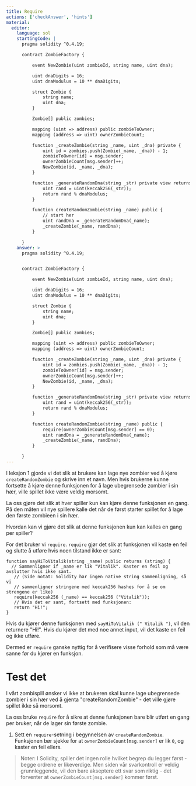 ```yaml
---
title: Require
actions: ['checkAnswer', 'hints']
material:
  editor:
    language: sol
    startingCode: |
      pragma solidity ^0.4.19;

      contract ZombieFactory {

          event NewZombie(uint zombieId, string name, uint dna);

          uint dnaDigits = 16;
          uint dnaModulus = 10 ** dnaDigits;

          struct Zombie {
              string name;
              uint dna;
          }

          Zombie[] public zombies;

          mapping (uint => address) public zombieToOwner;
          mapping (address => uint) ownerZombieCount;

          function _createZombie(string _name, uint _dna) private {
              uint id = zombies.push(Zombie(_name, _dna)) - 1;
              zombieToOwner[id] = msg.sender;
              ownerZombieCount[msg.sender]++;
              NewZombie(id, _name, _dna);
          }

          function _generateRandomDna(string _str) private view returns (uint) {
              uint rand = uint(keccak256(_str));
              return rand % dnaModulus;
          }

          function createRandomZombie(string _name) public {
              // start her
              uint randDna = _generateRandomDna(_name);
              _createZombie(_name, randDna);
          }

      }
    answer: >
      pragma solidity ^0.4.19;


      contract ZombieFactory {

          event NewZombie(uint zombieId, string name, uint dna);

          uint dnaDigits = 16;
          uint dnaModulus = 10 ** dnaDigits;

          struct Zombie {
              string name;
              uint dna;
          }

          Zombie[] public zombies;

          mapping (uint => address) public zombieToOwner;
          mapping (address => uint) ownerZombieCount;

          function _createZombie(string _name, uint _dna) private {
              uint id = zombies.push(Zombie(_name, _dna)) - 1;
              zombieToOwner[id] = msg.sender;
              ownerZombieCount[msg.sender]++;
              NewZombie(id, _name, _dna);
          }

          function _generateRandomDna(string _str) private view returns (uint) {
              uint rand = uint(keccak256(_str));
              return rand % dnaModulus;
          }

          function createRandomZombie(string _name) public {
              require(ownerZombieCount[msg.sender] == 0);
              uint randDna = _generateRandomDna(_name);
              _createZombie(_name, randDna);
          }

      }
---
```


I leksjon 1 gjorde vi det slik at brukere kan lage nye zombier ved å kjøre `createRandomZombie` og skrive inn et navn. Men hvis brukerne kunne fortsette å kjøre denne funksjonen for å lage ubegrensede zombier i sin hær, ville spillet ikke være veldig morsomt.

La oss gjøre det slik at hver spiller kun kan kjøre denne funksjonen en gang. På den måten vil nye spillere kalle det når de først starter spillet for å lage den første zombieen i sin hær.

Hvordan kan vi gjøre det slik at denne funksjonen kun kan kalles en gang per spiller?

For det bruker vi `require`. `require` gjør det slik at funksjonen vil kaste en feil og slutte å utføre hvis noen tilstand ikke er sant:

```
function sayHiToVitalik(string _name) public returns (string) {
  // Sammenligner if _name er lik "Vitalik". Kaster en feil og avslutter hvis ikke sant.
   // (Side notat: Solidity har ingen native string sammenligning, så vi
   // sammenligner stringene med keccak256 hashes for å se om strengene er like)
   require(keccak256 (_name) == keccak256 ("Vitalik"));
   // Hvis det er sant, fortsett med funksjonen:
   return "Hi!";
}
```

Hvis du kjører denne funksjonen med `sayHiToVitalik (" Vitalik ")`, vil den returnere "Hi!". Hvis du kjører det med noe annet input, vil det kaste en feil og ikke utføre.

Dermed er `require` ganske nyttig for å verifisere visse forhold som må være sanne før du kjører en funksjon.

# Test det

I vårt zombispill ønsker vi ikke at brukeren skal kunne lage ubegrensede zombier i sin hær ved å gjenta "createRandomZombie" - det ville gjøre spillet ikke så morsomt.

La oss bruke `require` for å sikre at denne funksjonen bare blir utført en gang per bruker, når de lager sin første zombie.

1. Sett en `require`-setning i begynnelsen av `createRandomZombie`. Funksjonen bør sjekke for at `ownerZombieCount[msg.sender]` er lik `0`, og kaster en feil ellers.

> Noter: I Solidity, spiller det ingen rolle hvilket begrep du legger først - begge ordrene er likeverdige. Men siden vår svarkontroll er veldig grunnleggende, vil den bare akseptere ett svar som riktig - det forventer at `ownerZombieCount[msg.sender]` kommer først.
